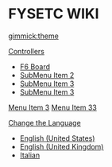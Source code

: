 <!--
  -- Name of your wiki
  -- Do NOT remove the leading `#` character.
  -->

# FYSETC WIKI


<!--
  -- Default theme
  -- (Read: http://dynalon.github.io/mdwiki/#!customizing.md#Theme_chooser)
  -->

[gimmick:theme](flatly)



[Controllers](pages/Controllers.md)
  * [F6 Board](pages/F6_V1.3.md)
  * [SubMenu Item 2](pages/subitem2.md)
  * [SubMenu Item 3](pages/subitem3.md)
  * [SubMenu Item 3](pages/subitem3.md)

[Menu Item 3](pages/item2.md) 
[Menu Item 33](pages/item3.md)
  


<!--
  -- Change the Language
  -- Could be useful when there's more than one language wiki.
  -->


[Change the Language]()

  * [English (United States)](/en_US/)
  * [English (United Kingdom)](/en_GB/)
  * [Italian](/it/)


<!--
  -- Let the user choose a theme
  -- (Read: http://dynalon.github.io/mdwiki/#!quickstart.md#Adding_a_navigation)
  -->

<!--
[gimmick:themechooser](Choose theme)
-->
